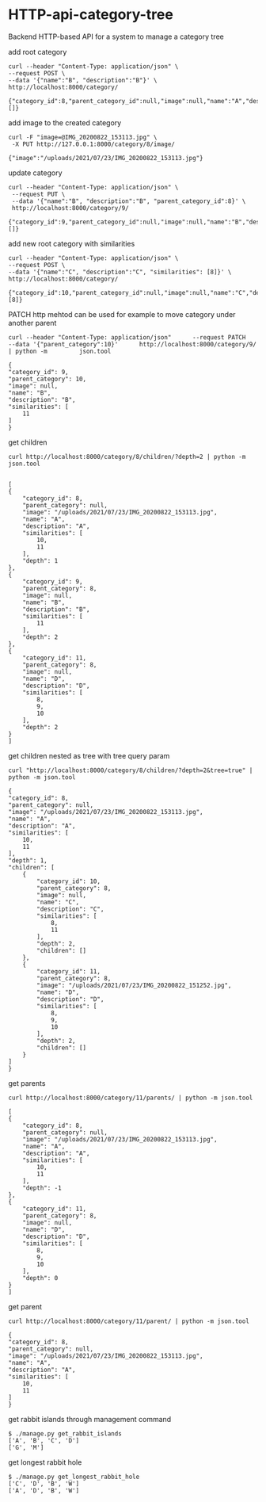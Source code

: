 # HTTP-api-category-tree
Backend HTTP-based API for a system to manage a category tree

add root category

    curl --header "Content-Type: application/json" \
    --request POST \
    --data '{"name":"B", "description":"B"}' \
    http://localhost:8000/category/
    
    {"category_id":8,"parent_category_id":null,"image":null,"name":"A","description":"A","similarities":[]}  
add image to the created category

    curl -F "image=@IMG_20200822_153113.jpg" \
     -X PUT http://127.0.0.1:8000/category/8/image/

    {"image":"/uploads/2021/07/23/IMG_20200822_153113.jpg"}

update category

    curl --header "Content-Type: application/json" \
     --request PUT \
     --data '{"name":"B", "description":"B", "parent_category_id":8}' \
     http://localhost:8000/category/9/

    {"category_id":9,"parent_category_id":null,"image":null,"name":"B","description":"B","similarities":[]}

add new root category with similarities

    curl --header "Content-Type: application/json" \
    --request POST \
    --data '{"name":"C", "description":"C", "similarities": [8]}' \
    http://localhost:8000/category/

    {"category_id":10,"parent_category_id":null,"image":null,"name":"C","description":"C","similarities":[8]}

PATCH http mehtod can be used for example to move category under another parent

    curl --header "Content-Type: application/json"      --request PATCH      --data '{"parent_category":10}'      http://localhost:8000/category/9/ | python -m         json.tool

    {
    "category_id": 9,
    "parent_category": 10,
    "image": null,
    "name": "B",
    "description": "B",
    "similarities": [
        11
    ]
    }


get children

    curl http://localhost:8000/category/8/children/?depth=2 | python -m json.tool


    [
    {
        "category_id": 8,
        "parent_category": null,
        "image": "/uploads/2021/07/23/IMG_20200822_153113.jpg",
        "name": "A",
        "description": "A",
        "similarities": [
            10,
            11
        ],
        "depth": 1
    },
    {
        "category_id": 9,
        "parent_category": 8,
        "image": null,
        "name": "B",
        "description": "B",
        "similarities": [
            11
        ],
        "depth": 2
    },
    {
        "category_id": 11,
        "parent_category": 8,
        "image": null,
        "name": "D",
        "description": "D",
        "similarities": [
            8,
            9,
            10
        ],
        "depth": 2
    }
    ]

get children nested as tree with tree query param
    
    curl "http://localhost:8000/category/8/children/?depth=2&tree=true" | python -m json.tool

    {
    "category_id": 8,
    "parent_category": null,
    "image": "/uploads/2021/07/23/IMG_20200822_153113.jpg",
    "name": "A",
    "description": "A",
    "similarities": [
        10,
        11
    ],
    "depth": 1,
    "children": [
        {
            "category_id": 10,
            "parent_category": 8,
            "image": null,
            "name": "C",
            "description": "C",
            "similarities": [
                8,
                11
            ],
            "depth": 2,
            "children": []
        },
        {
            "category_id": 11,
            "parent_category": 8,
            "image": "/uploads/2021/07/23/IMG_20200822_151252.jpg",
            "name": "D",
            "description": "D",
            "similarities": [
                8,
                9,
                10
            ],
            "depth": 2,
            "children": []
        }
    ]
    }


get parents

    curl http://localhost:8000/category/11/parents/ | python -m json.tool
    
    [
    {
        "category_id": 8,
        "parent_category": null,
        "image": "/uploads/2021/07/23/IMG_20200822_153113.jpg",
        "name": "A",
        "description": "A",
        "similarities": [
            10,
            11
        ],
        "depth": -1
    },
    {
        "category_id": 11,
        "parent_category": 8,
        "image": null,
        "name": "D",
        "description": "D",
        "similarities": [
            8,
            9,
            10
        ],
        "depth": 0
    }
    ]

get parent

    curl http://localhost:8000/category/11/parent/ | python -m json.tool

    {
    "category_id": 8,
    "parent_category": null,
    "image": "/uploads/2021/07/23/IMG_20200822_153113.jpg",
    "name": "A",
    "description": "A",
    "similarities": [
        10,
        11
    ]
    }
 

get rabbit islands through management command

    $ ./manage.py get_rabbit_islands
    ['A', 'B', 'C', 'D']
    ['G', 'M']

get longest rabbit hole

    $ ./manage.py get_longest_rabbit_hole
    ['C', 'D', 'B', 'W']
    ['A', 'D', 'B', 'W']

